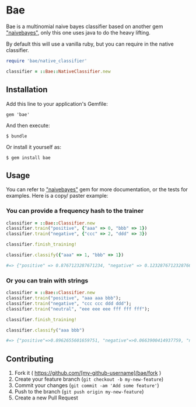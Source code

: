 Bae
===

Bae is a multinomial naive bayes classifier based on another gem ["naivebayes"](https://github.com/id774/naivebayes), only this one uses java to do the heavy lifting.

By default this will use a vanilla ruby, but you can require in the native classifier.

```ruby
require 'bae/native_classifier'

classifier = ::Bae::NativeClassifier.new
```


## Installation

Add this line to your application's Gemfile:

    gem 'bae'

And then execute:

    $ bundle

Or install it yourself as:

    $ gem install bae

## Usage

You can refer to ["naivebayes"](https://github.com/id774/naivebayes) gem for more documentation, or the tests for examples. Here is a copy/ paster example:


### You can provide a frequency hash to the trainer

```ruby
classifier = ::Bae::Classifier.new
classifier.train("positive", {"aaa" => 0, "bbb" => 1})
classifier.train("negative", {"ccc" => 2, "ddd" => 3})

classifier.finish_training!

classifier.classify({"aaa" => 1, "bbb" => 1})

#=> {"positive" => 0.8767123287671234, "negative" => 0.12328767123287669}
```

### Or you can train with strings
```ruby
classifier = ::Bae::Classifier.new
classifier.train("positive", "aaa aaa bbb");
classifier.train("negative", "ccc ccc ddd ddd");
classifier.train("neutral", "eee eee eee fff fff fff");

classifier.finish_training!

classifier.classify("aaa bbb")

#=> {"positive"=>0.8962655601659751, "negative"=>0.0663900414937759, "neutral"=>0.037344398340248955}
```


## Contributing

1. Fork it ( https://github.com/[my-github-username]/bae/fork )
2. Create your feature branch (`git checkout -b my-new-feature`)
3. Commit your changes (`git commit -am 'Add some feature'`)
4. Push to the branch (`git push origin my-new-feature`)
5. Create a new Pull Request
